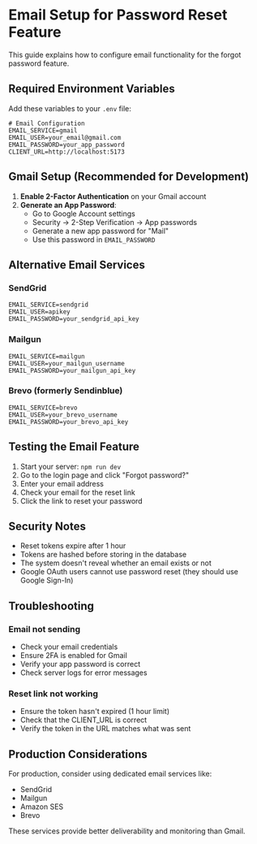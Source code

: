 # Email Setup for Password Reset Feature

This guide explains how to configure email functionality for the forgot password feature.

## Required Environment Variables

Add these variables to your `.env` file:

```env
# Email Configuration
EMAIL_SERVICE=gmail
EMAIL_USER=your_email@gmail.com
EMAIL_PASSWORD=your_app_password
CLIENT_URL=http://localhost:5173
```

## Gmail Setup (Recommended for Development)

1. **Enable 2-Factor Authentication** on your Gmail account
2. **Generate an App Password**:
   - Go to Google Account settings
   - Security → 2-Step Verification → App passwords
   - Generate a new app password for "Mail"
   - Use this password in `EMAIL_PASSWORD`

## Alternative Email Services

### SendGrid
```env
EMAIL_SERVICE=sendgrid
EMAIL_USER=apikey
EMAIL_PASSWORD=your_sendgrid_api_key
```

### Mailgun
```env
EMAIL_SERVICE=mailgun
EMAIL_USER=your_mailgun_username
EMAIL_PASSWORD=your_mailgun_api_key
```

### Brevo (formerly Sendinblue)
```env
EMAIL_SERVICE=brevo
EMAIL_USER=your_brevo_username
EMAIL_PASSWORD=your_brevo_api_key
```

## Testing the Email Feature

1. Start your server: `npm run dev`
2. Go to the login page and click "Forgot password?"
3. Enter your email address
4. Check your email for the reset link
5. Click the link to reset your password

## Security Notes

- Reset tokens expire after 1 hour
- Tokens are hashed before storing in the database
- The system doesn't reveal whether an email exists or not
- Google OAuth users cannot use password reset (they should use Google Sign-In)

## Troubleshooting

### Email not sending
- Check your email credentials
- Ensure 2FA is enabled for Gmail
- Verify your app password is correct
- Check server logs for error messages

### Reset link not working
- Ensure the token hasn't expired (1 hour limit)
- Check that the CLIENT_URL is correct
- Verify the token in the URL matches what was sent

## Production Considerations

For production, consider using dedicated email services like:
- SendGrid
- Mailgun
- Amazon SES
- Brevo

These services provide better deliverability and monitoring than Gmail. 
